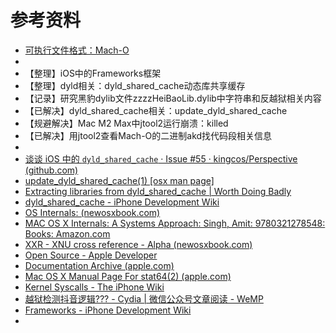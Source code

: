 # 参考资料

* [可执行文件格式：Mach-O](https://book.crifan.org/books/exec_file_format_macho/website/)
* 
* 【整理】iOS中的Frameworks框架
* 【整理】dyld相关：dyld_shared_cache动态库共享缓存
* 【记录】研究黑豹dylib文件zzzzHeiBaoLib.dylib中字符串和反越狱相关内容
* 【已解决】dyld_shared_cache相关：update_dyld_shared_cache
* 【规避解决】Mac M2 Max中jtool2运行崩溃：killed
* 【已解决】用jtool2查看Mach-O的二进制akd找代码段相关信息
* 
* [谈谈 iOS 中的 `dyld_shared_cache` · Issue #55 · kingcos/Perspective (github.com)](https://github.com/kingcos/Perspective/issues/55)
* [update_dyld_shared_cache(1) [osx man page]](https://www.unix.com/man-page/osx/1/update_dyld_shared_cache/)
* [Extracting libraries from dyld_shared_cache | Worth Doing Badly](https://worthdoingbadly.com/dscextract/)
* [dyld_shared_cache - iPhone Development Wiki](https://iphonedev.wiki/index.php/Dyld_shared_cache)
* [OS Internals: (newosxbook.com)](http://newosxbook.com/index.php?page=Appendix)
* [MAC OS X Internals: A Systems Approach: Singh, Amit: 9780321278548: Books: Amazon.com](https://www.amazon.com/gp/product/0321278542/ref=as_li_qf_sp_asin_tl?ie=UTF8&camp=1789&creative=9325&creativeASIN=0321278542&linkCode=as2&tag=newosxbookcom-20)
* [XXR - XNU cross reference - Alpha (newosxbook.com)](http://newosxbook.com/xxr/index.jl)
* [Open Source - Apple Developer](https://developer.apple.com/opensource/)
* [Documentation Archive (apple.com)](https://developer.apple.com/library/archive/navigation/index.html)
* [Mac OS X Manual Page For stat64(2) (apple.com)](https://developer.apple.com/library/archive/documentation/System/Conceptual/ManPages_iPhoneOS/man2/stat64.2.html)
* [Kernel Syscalls - The iPhone Wiki](https://www.theiphonewiki.com/wiki/Kernel_Syscalls)
* [越狱检测抖音逻辑??? - Cydia | 微信公众号文章阅读 - WeMP](https://wemp.app/posts/1b4b0d9b-cf86-4f2d-ba32-d06f84930341)
* [Frameworks - iPhone Development Wiki](https://iphonedev.wiki/index.php/Frameworks)
* 

